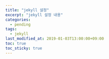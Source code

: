 ```yaml
---
title: "jekyll 설정"
excerpt: "jekyll 설정 내용"
categories:
  - pending
tags:
  - jekyll
last_modified_at: 2019-01-03T13:00:00+09:00
toc: true
toc_sticky: true
---
```

